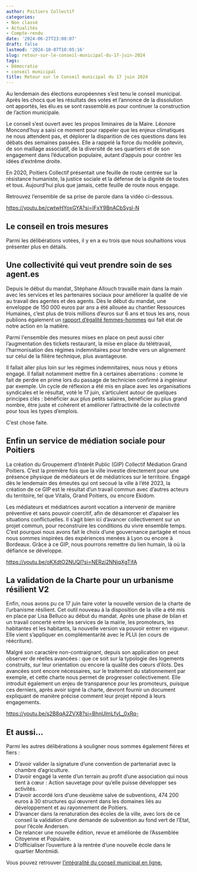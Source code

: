 ```yaml
---
author: Poitiers Collectif
categories:
- Non classé
- Actualités
- Compte-rendu
date: '2024-06-27T23:00:07'
draft: false
lastmod: '2024-10-07T10:05:16'
slug: retour-sur-le-conseil-municipal-du-17-juin-2024
tags:
- Démocratie
- conseil municipal
title: Retour sur le Conseil municipal du 17 juin 2024
---
```


Au lendemain des élections européennes s’est tenu le conseil municipal. Après les chocs que les résultats des votes et l’annonce de la dissolution ont apportés, les élu.es se sont rassemblé.es pour continuer la construction de l’action municipale.

Le conseil s’est ouvert avec les propos liminaires de la Maire. Léonore Moncond’huy a saisi ce moment pour rappeler que les enjeux climatiques ne nous attendent pas, et déplorer la disparition de ces questions dans les débats des semaines passées. Elle a rappelé la force du modèle poitevin, de son maillage associatif, de la diversité de ses quartiers et de son engagement dans l’éducation populaire, autant d’appuis pour contrer les idées d’extrême droite. 

En 2020, Poitiers Collectif présentait une feuille de route centrée sur la résistance humaniste, la justice sociale et la défense de la dignité de toutes et tous. Aujourd’hui plus que jamais, cette feuille de route nous engage. 

Retrouvez l’ensemble de sa prise de parole dans la vidéo ci-dessous.

https://youtu.be/cwtwHYoxGYA?si=IFxY9BnACbSysl-N 

## **Le conseil en trois mesures**

Parmi les délibérations votées, il y en a eu trois que nous souhaitions vous présenter plus en détails.

## Une collectivité qui veut prendre soin de ses agent.es

Depuis le début du mandat, Stéphane Allouch travaille main dans la main avec les services et les partenaires sociaux pour améliorer la qualité de vie au travail des agentes et des agents. Dès le début du mandat, une enveloppe de 150 000 euros par ans a été allouée au chantier Ressources Humaines, c’est plus de trois millions d’euros sur 6 ans et tous les ans, nous publions également un [rapport d’égalité femmes-hommes](https://poitierscollectif.fr/actualites/un-plan-dactions-pour-legalite-professionnelle-conseil-municipal-du-29-avril-2024/) qui fait état de notre action en la matière. 

Parmi l'ensemble des mesures mises en place on peut aussi citer l’augmentation des tickets restaurant, la mise en place du télétravail, l’harmonisation des régimes indemnitaires pour tendre vers un alignement sur celui de la filière technique, plus avantageuse. 

Il fallait aller plus loin sur les régimes indemnitaires, nous nous y étions engagé. Il fallait notamment mettre fin à certaines aberrations : comme le fait de perdre en prime lors du passage de technicien confirmé à ingénieur par exemple. Un cycle de réflexion a été mis en place avec les organisations syndicales et le résultat, voté le 17 juin, s’articulent autour de quelques principes clés : bénéficier aux plus petits salaires, bénéficier au plus grand nombre, être juste et cohérent et améliorer l’attractivité de la collectivité pour tous les types d’emplois. 

C’est chose faite.

## Enfin un service de médiation sociale pour Poitiers

La création du Groupement d’Intérêt Public (GIP) Collectif Médiation Grand Poitiers. C’est la première fois que la ville investie directement pour une présence physique de médiateurs et de médiatrices sur le territoire. Engagé dès le lendemain des émeutes qui ont secoué la ville à l’été 2023, la création de ce GIP est le résultat d’un travail commun avec d’autres acteurs du territoire, tel que Vitalis, Grand Poitiers, ou encore Ekidom. 

Les médiateurs et médiatrices auront vocation a intervenir de manière préventive et sans pouvoir coercitif, afin de désamorcer et d’apaiser les situations conflictuelles. Il s’agit bien ici d’avancer collectivement sur un projet commun, pour reconstruire les conditions du vivre ensemble temps. C’est pourquoi nous avons fait le choix d’une gouvernance partagée et nous nous sommes inspirées des expériences menées à Lyon ou encore à Bordeaux. Grâce à ce GIP, nous pourrons remettre du lien humain, là où la défiance se développe.

https://youtu.be/oKXdtO2NUQI?si=NERzj2NNjqXgTifA 

## La validation de la Charte pour un urbanisme résilient V2

Enfin, nous avons pu ce 17 juin faire voter la nouvelle version de la charte de l’urbanisme résilient. Cet outil nouveau à la disposition de la ville a été mis en place par Lisa Belluco au début du mandat. Après une phase de bilan et un travail concerté entre les services de la mairie, les promoteurs, les habitantes et les habitants, la nouvelle version va pouvoir entrer en vigueur. Elle vient s’appliquer en complémentarité avec le PLUi (en cours de réécriture). 

Malgré son caractère non-contraignant, depuis son application on peut observer de réelles avancées : que ce soit sur la typologie des logements construits, sur leur orientation ou encore la qualité des cœurs d’ilots. Des avancées sont encore nécessaires, sur le traitement du stationnement par exemple, et cette charte nous permet de progresser collectivement. Elle introduit également un enjeu de transparence pour les promoteurs, puisque ces derniers, après avoir signé la charte, devront fournir un document expliquant de manière précise comment leur projet répond à leurs engagements.

https://youtu.be/s2B8qA2ZVX8?si=BhnUlmLfvL_0xRq- 

## **Et aussi**...

Parmi les autres délibérations à souligner nous sommes également fières et fiers :

  * D’avoir valider la signature d’une convention de partenariat avec la chambre d’agriculture.
  * D’avoir engagé la vente d’un terrain au profit d’une association qui nous tient à cœur : Action sauvetage pour qu’elle puisse développer ses activités.
  * D’avoir accordé lors d’une deuxième salve de subventions, 474 200 euros à 30 structures qui œuvrent dans les domaines liés au développement et au rayonnement de Poitiers.
  * D’avancer dans la renaturation des écoles de la ville, avec lors de ce conseil la validation d’une demande de subvention au fond vert de l’Etat, pour l’école Andersen.
  * De relancer une nouvelle édition, revue et améliorée de l’Assemblée Citoyenne et Populaire.
  * D’officialiser l’ouverture à la rentrée d’une nouvelle école dans le quartier Montmidi.

Vous pouvez retrouver [l’intégralité du conseil municipal en ligne.](https://www.youtube.com/live/0LzMd3FrtTI?si=L3c-b0DnRxqRK-HA)
